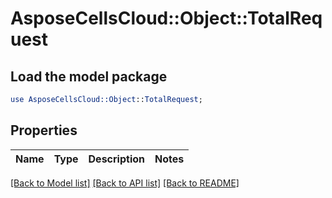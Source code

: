 # AsposeCellsCloud::Object::TotalRequest 

## Load the model package
```perl
use AsposeCellsCloud::Object::TotalRequest;
```

## Properties
Name | Type | Description | Notes
------------ | ------------- | ------------- | -------------
  

[[Back to Model list]](../README.md#documentation-for-models) [[Back to API list]](../README.md#documentation-for-api-endpoints) [[Back to README]](../README.md)

